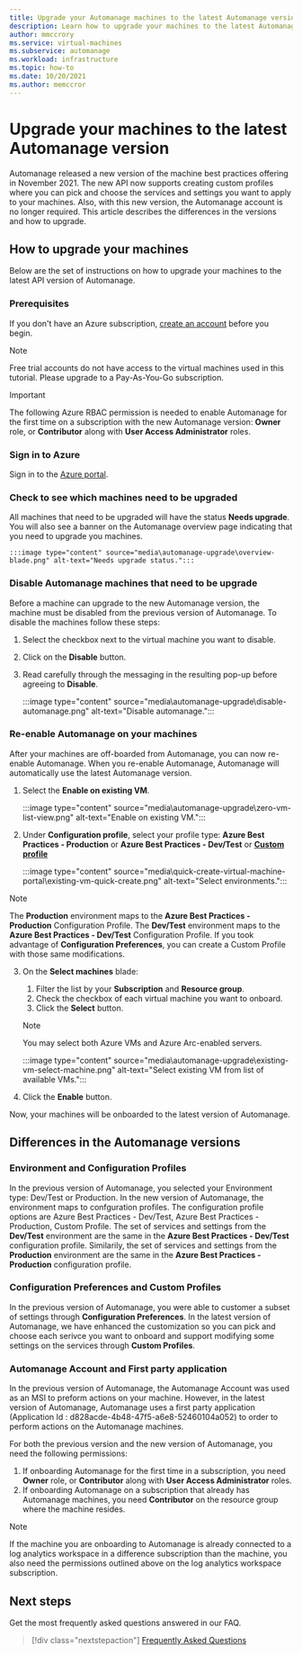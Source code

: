 ```yaml
---
title: Upgrade your Automanage machines to the latest Automanage version
description: Learn how to upgrade your machines to the latest Automanage version
author: mmccrory
ms.service: virtual-machines
ms.subservice: automanage
ms.workload: infrastructure
ms.topic: how-to
ms.date: 10/20/2021
ms.author: memccror
---
```



# Upgrade your machines to the latest Automanage version

Automanage released a new version of the machine best practices offering in November 2021. The new API now supports creating custom profiles where you can pick and choose the services and settings you want to apply to your machines. Also, with this new version, the Automanage account is no longer required. This article describes the differences in the versions and how to upgrade. 

## How to upgrade your machines

Below are the set of instructions on how to upgrade your machines to the latest API version of Automanage. 

### Prerequisites

If you don't have an Azure subscription, [create an account](https://azure.microsoft.com/pricing/purchase-options/pay-as-you-go/) before you begin.

> [!NOTE]
> Free trial accounts do not have access to the virtual machines used in this tutorial. Please upgrade to a Pay-As-You-Go subscription.

> [!IMPORTANT]
> The following Azure RBAC permission is needed to enable Automanage for the first time on a subscription with the new Automanage version: **Owner** role, or **Contributor** along with **User Access Administrator** roles.

### Sign in to Azure

Sign in to the [Azure portal](https://portal.azure.com/).


### Check to see which machines need to be upgraded

All machines that need to be upgraded will have the status **Needs upgrade**. You will also see a banner on the Automanage overview page indicating that you need to upgrade you machines. 

    :::image type="content" source="media\automanage-upgrade\overview-blade.png" alt-text="Needs upgrade status.":::

### Disable Automanage machines that need to be upgrade

Before a machine can upgrade to the new Automanage version, the machine must be disabled from the previous version of Automanage. To disable the machines follow these steps:
1. Select the checkbox next to the virtual machine you want to disable.
1. Click on the **Disable** button.
1. Read carefully through the messaging in the resulting pop-up before agreeing to **Disable**.

    :::image type="content" source="media\automanage-upgrade\disable-automanage.png" alt-text="Disable automanage.":::

### Re-enable Automanage on your machines

After your machines are off-boarded from Automanage, you can now re-enable Automanage. When you re-enable Automanage, Automanage will automatically use the latest Automanage version. 

1. Select the **Enable on existing VM**.

    :::image type="content" source="media\automanage-upgrade\zero-vm-list-view.png" alt-text="Enable on existing VM.":::

2. Under **Configuration profile**, select your profile type: **Azure Best Practices - Production** or **Azure Best Practices - Dev/Test** or [**Custom profile**](virtual-machines-custom-profile.md)

    :::image type="content" source="media\quick-create-virtual-machine-portal\existing-vm-quick-create.png" alt-text="Select environments.":::

> [!NOTE]
> The **Production** environment maps to the **Azure Best Practices - Production** Configuration Profile. 
> The **Dev/Test** environment maps to the **Azure Best Practices - Dev/Test** Configuration Profile. 
> If you took advantage of **Configuration Preferences**, you can create a Custom Profile with those same modifications. 

3. On the **Select machines** blade:
    1. Filter the list by your **Subscription** and **Resource group**.
    1. Check the checkbox of each virtual machine you want to onboard.
    1. Click the **Select** button.
    > [!NOTE]
    > You may select both Azure VMs and Azure Arc-enabled servers.

    :::image type="content" source="media\automanage-upgrade\existing-vm-select-machine.png" alt-text="Select existing VM from list of available VMs.":::

4. Click the **Enable** button.

Now, your machines will be onboarded to the latest version of Automanage.

## Differences in the Automanage versions

### Environment and Configuration Profiles
In the previous version of Automanage, you selected your Environment type: Dev/Test or Production. In the new version of Automanage, the environment maps to confguration profiles. The configuration profile options are Azure Best Practices - Dev/Test, Azure Best Practices - Production, Custom Profile. The set of services and settings from the **Dev/Test** environment are the same in the **Azure Best Practices - Dev/Test** configuration profile. Similarily, the set of services and settings from the **Production** environment are the same in the **Azure Best Practices - Production** configuration profile. 

### Configuration Preferences and Custom Profiles
In the previous version of Automanage, you were able to customer a subset of settings through **Configuration Preferences**. In the latest version of Automanage, we have enhanced the customization so you can pick and choose each serivce you want to onboard and support modifying some settings on the services through **Custom Profiles**. 

### Automanage Account and First party application
In the previous version of Automanage, the Automanage Account was used as an MSI to preform actions on your machine. However, in the latest version of Automanage, Automanage uses a first party application (Application Id : d828acde-4b48-47f5-a6e8-52460104a052) to order to perform actions on the Automanage machines. 

For both the previous version and the new version of Automanage, you need the following permissions:
1. If onboarding Automanage for the first time in a subscription, you need **Owner** role, or **Contributor** along with **User Access Administrator** roles.
1. If onboarding Automanage on a subscription that already has Automanage machines, you need **Contributor** on the resource group where the machine resides. 
> [!NOTE]
> If the machine you are onboarding to Automanage is already connected to a log analytics workspace in a difference subscription than the machine, you also need the permissions outlined above on the log analytics workspace subscription.

## Next steps 

Get the most frequently asked questions answered in our FAQ. 

> [!div class="nextstepaction"]
> [Frequently Asked Questions](faq.yml)

